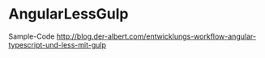 AngularLessGulp
===============

Sample-Code http://blog.der-albert.com/entwicklungs-workflow-angular-typescript-und-less-mit-gulp
